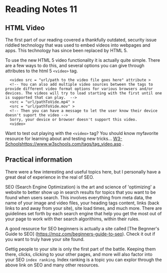 # Reading Notes 11

## HTML Video

The first part of our reading covered a thankfully outdated, security issue riddled technology that was used to embed videos into webpages and apps. This technology has since been replaced by HTML 5. 

To use the new HTML 5 video functionality it is actually quite simple. There are a few ways to do this, and several options you can give through attributes to the html 5 `<video>` tag. 

```hmtl5
  <video src = "url/path to the video file goes here" attribute >
  <!-- You can also add multiple video sources between the tags to provide different video format options for various browsers and/or devices. The videos will try to load starting with the first until one is supported that can play.  -->
  <src = "url/pathToVide.mp4" >
  <src = "url/pathToVide.mov" >
  <!-- Then you can have a message to let the user know their device doesn't suport the video -->
  Sorry, your device or browser doesn't support this video.
  <video>
```

Want to test out playing with the `<video>` tag? You should know myfavorite resource for learning about and testing new tricks... [W3-Schools]()https://www.w3schools.com/tags/tag_video.asp .
## Practical information
There were a few interesting and useful topics here, but I personally have a great deal of experience in the real of SEO.

SEO (Search Engine Optimization) is the art and science of 'optimizing' a website to better show up in search results for topics that you want to be found when users search. This involves everything from meta data, the name of your image and video files, your heading tags content, links (back links to and away from your site), site load times, and much more. There are guidelines set forth by each search engine that help you get the most out of your page to work with ther search algorithims, within their rules.

A good resource for SEO beginners is actually a site called [The Begnner's Guide to SEO] (https://moz.com/beginners-guide-to-seo). Check it out if you want to truly have your site found. 

Gettig people to your site is only the first part of the battle. Keeping them there, clicks, clicking to your other pages, and more will also factor into your SEO `index ranking`. Index ranking is a topic you can explor through the above link on SEO and many other resources.